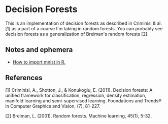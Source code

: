# Decision Forests
This is an implementation of decision forests as described in Criminisi & al. [1] as a part of a course I'm taking in random forests. You can probably see decision forests as a generalization of Breiman's random forests [2].

## Notes and ephemera
* [How to import mnist in R.](https://gist.github.com/brendano/39760)


## References
[1] Criminisi, A., Shotton, J., & Konukoglu, E. (2011). Decision forests: A
unified framework for classification, regression, density estimation, manifold
learning and semi-supervised learning. Foundations and Trends® in Computer
Graphics and Vision, (7), 81-227.

[2] Breiman, L. (2001). Random forests. Machine learning, 45(1), 5-32.
